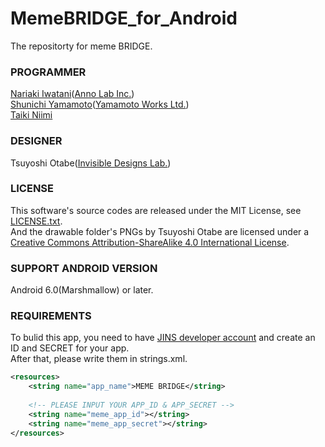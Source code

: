 # MemeBRIDGE_for_Android
The repositorty for meme BRIDGE.

### PROGRAMMER
[Nariaki Iwatani](https://github.com/nariakiiwatani)([Anno Lab Inc.](http://annolab.com/annoentrance/))  
[Shunichi Yamamoto](https://github.com/tkrworks)([Yamamoto Works Ltd.](http://atelier.tkrworks.net))  
[Taiki Niimi](https://github.com/niimi)

### DESIGNER
Tsuyoshi Otabe([Invisible Designs Lab.](http://invisi.jp))

### LICENSE
This software's source codes are released under the MIT License, see [LICENSE.txt](https://github.com/jins-meme/MemeBRIDGE_for_Android/blob/master/LICENSE.txt).  
And the drawable folder's PNGs by Tsuyoshi Otabe are licensed under a [Creative Commons Attribution-ShareAlike 4.0 International License](https://creativecommons.org/licenses/by-sa/4.0/).

### SUPPORT ANDROID VERSION
Android 6.0(Marshmallow) or later.

### REQUIREMENTS
To bulid this app, you need to have [JINS developer account](https://developers.jins.com/en/) and create an ID and SECRET for your app.  
After that, please write them in strings.xml.
```xml:strings.xml
<resources>
    <string name="app_name">MEME BRIDGE</string>
  
    <!-- PLEASE INPUT YOUR APP_ID & APP_SECRET -->
    <string name="meme_app_id"></string>
    <string name="meme_app_secret"></string>
</resources>
```
